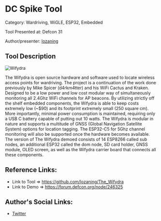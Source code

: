 # DC Spike Tool
Category: Wardriving, WiGLE, ESP32, Embedded

Tool Presented at: Defcon 31

Author/presenter: [lozaning](https://github.com/lozaning)

## Tool Description
![Wifydra](https://user-images.githubusercontent.com/13127833/257694403-40c7db88-5f30-40e3-a340-c568a6b9d1a1.png)

 The Wifydra is open source hardware and software used to locate wireless access points for wardriving. The project is a continuation of the work done previously by Mike Spicer (d4rkm4tter) and his WiFi Cactus and Kraken. Designed to be a low power and low cost modular way of simultaneously monitoring all 2.4Ghz WiFi channels for AP beacons. By utilizing strictly off the shelf embedded components, the Wifydra is able to keep costs extremely low (~$90) and its footprint extremely small (250 square cm). More importantly, minimal power consumption is maintained, requiring only a USB C battery capable of putting out 10 watts. The Wifydra is modular in nature and supports a multitude of GNSS (Global Navigation Satellite System) options for location tagging. The ESP32-C5 for 5Ghz channel monitoring will also be supported once the hardware becomes available. The version of The Wifydra demoed consists of 14 ESP8266 called sub nodes, an additional ESP32 called the dom node, SD card holder, GNSS module, OLED screen, as well as the Wifydra carrier board that connects all these components. 

## Reference Links:
- Link to Tool => https://github.com/lozaning/The_Wifydra
- Link to Demo => https://forum.defcon.org/node/246325

## Author's Social Links:
- [Twitter](https://twitter.com/lozaning)
